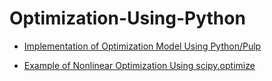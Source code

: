 # Optimization-Using-Python

- [Implementation of Optimization Model Using Python/Pulp](CredLimOptimization.py)

- [Example of Nonlinear Optimization Using scipy.optimize]()
